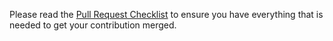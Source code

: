Please read the [Pull Request Checklist](https://github.com/frappe/erpnext/wiki/Pull-Request-Checklist) to ensure you have everything that is needed to get your contribution merged.